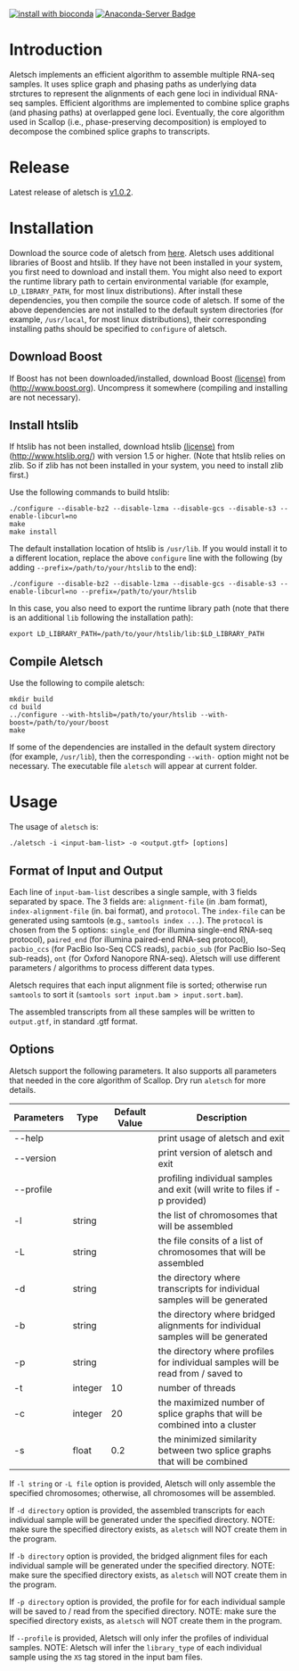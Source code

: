 [![install with bioconda](https://img.shields.io/badge/install%20with-bioconda-brightgreen.svg?style=flat)](http://bioconda.github.io/recipes/aletsch/README.html)
[![Anaconda-Server Badge](https://anaconda.org/bioconda/aletsch/badges/downloads.svg)](https://anaconda.org/bioconda/aletsch)

# Introduction

Aletsch implements an efficient algorithm to assemble multiple RNA-seq samples.
It uses splice graph and phasing paths as underlying data strctures to represent
the alignments of each gene loci in individual RNA-seq samples.
Efficient algorithms are implemented to combine splice graphs (and phasing paths)
at overlapped gene loci. Eventually, the core algorithm used in Scallop (i.e., phase-preserving decomposition)
is employed to decompose the combined splice graphs to transcripts.

# Release
Latest release of aletsch is [v1.0.2](https://github.com/Shao-Group/aletsch/releases/tag/v1.0.2).

# Installation
Download the source code of aletsch from
[here](https://github.com/Shao-Group/aletsch/releases/download/v1.0.2/aletsch-1.0.2.tar.gz).
Aletsch uses additional libraries of Boost and htslib. 
If they have not been installed in your system, you first
need to download and install them. You might also need to
export the runtime library path to certain environmental
variable (for example, `LD_LIBRARY_PATH`, for most linux distributions).
After install these dependencies, you then compile the source code of aletsch.
If some of the above dependencies are not installed to the default system 
directories (for example, `/usr/local`, for most linux distributions),
their corresponding installing paths should be specified to `configure` of aletsch.

## Download Boost
If Boost has not been downloaded/installed, download Boost
[(license)](http://www.boost.org/LICENSE_1_0.txt) from (http://www.boost.org).
Uncompress it somewhere (compiling and installing are not necessary).

## Install htslib
If htslib has not been installed, download htslib 
[(license)](https://github.com/samtools/htslib/blob/develop/LICENSE)
from (http://www.htslib.org/) with version 1.5 or higher.
(Note that htslib relies on zlib. So if zlib has not been installed in your system,
you need to install zlib first.) 

Use the following commands to build htslib:
```
./configure --disable-bz2 --disable-lzma --disable-gcs --disable-s3 --enable-libcurl=no
make
make install
```
The default installation location of htslib is `/usr/lib`.
If you would install it to a different location, replace the above `configure` line with
the following (by adding `--prefix=/path/to/your/htslib` to the end):
```
./configure --disable-bz2 --disable-lzma --disable-gcs --disable-s3 --enable-libcurl=no --prefix=/path/to/your/htslib
```
In this case, you also need to export the runtime library path (note that there
is an additional `lib` following the installation path):
```
export LD_LIBRARY_PATH=/path/to/your/htslib/lib:$LD_LIBRARY_PATH
```

## Compile Aletsch

Use the following to compile aletsch:
```
mkdir build
cd build
../configure --with-htslib=/path/to/your/htslib --with-boost=/path/to/your/boost
make
```

If some of the dependencies are installed in the default system directory (for example, `/usr/lib`),
then the corresponding `--with-` option might not be necessary.
The executable file `aletsch` will appear at current folder.

# Usage

The usage of `aletsch` is:
```
./aletsch -i <input-bam-list> -o <output.gtf> [options]
```

## Format of Input and Output
Each line of `input-bam-list` describes a single sample, with 3 fields separated by space.
The 3 fields are: `alignment-file` (in .bam format), `index-alignment-file` (in. bai format), and `protocol`.
The `index-file` can be generated using samtools (e.g., `samtools index ...`).
The `protocol` is chosen from the 5 options: `single_end` (for illumina single-end RNA-seq protocol),
`paired_end` (for illumina paired-end RNA-seq protocol), 
`pacbio_ccs` (for PacBio Iso-Seq CCS reads),
`pacbio_sub` (for PacBio Iso-Seq sub-reads),
`ont` (for Oxford Nanopore RNA-seq).
Aletsch will use different parameters / algorithms to process different data types.

Aletsch requires that each input alignment file is sorted; otherwise run `samtools` to sort it (`samtools sort input.bam > input.sort.bam`).

The assembled transcripts from all these samples will be written to `output.gtf`, in standard .gtf format.

## Options

Aletsch support the following parameters. It also supports all parameters
that needed in the core algorithm of Scallop. Dry run `aletsch` for more
details.

 Parameters | Type | Default Value | Description
 ------------- | ------------ | ------------- | ----------
 --help  | | | print usage of aletsch and exit
 --version | | | print version of aletsch and exit
 --profile | | | profiling individual samples and exit (will write to files if -p provided)
 -l | string |    | the list of chromosomes that will be assembled
 -L | string |    | the file consits of a list of chromosomes that will be assembled
 -d | string |    | the directory where transcripts for individual samples will be generated
 -b | string |    | the directory where bridged alignments for individual samples will be generated
 -p | string |    | the directory where profiles for individual samples will be read from / saved to
 -t | integer | 10  | number of threads
 -c | integer | 20  | the maximized number of splice graphs that will be combined into a cluster
 -s | float   | 0.2 | the minimized similarity between two splice graphs that will be combined

If `-l string` or `-L file` option is provided, Aletsch will only assemble the specified chromosomes;
otherwise, all chromosomes will be assembled.

If `-d directory` option is provided, the assembled transcripts for each individual
sample will be generated under the specified directory. 
NOTE: make sure the specified directory exists, as `aletsch` will NOT create them in the program.

If `-b directory` option is provided, the bridged alignment files for each individual
sample will be generated under the specified directory. NOTE: make sure the specified
directory exists, as `aletsch` will NOT create them in the program.

If `-p directory` option is provided, the profile for for each individual
sample will be saved to / read from the specified directory. NOTE: make sure the specified
directory exists, as `aletsch` will NOT create them in the program.

If `--profile` is provided, Aletsch will only infer the profiles of
individual samples.  NOTE: Aletsch will infer the `library_type` of each
individual sample using the `XS` tag stored in the input bam files. 
